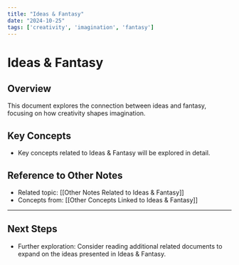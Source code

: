 ```yaml
---
title: "Ideas & Fantasy"
date: "2024-10-25"
tags: ['creativity', 'imagination', 'fantasy']
---
```


# Ideas & Fantasy

## Overview

This document explores the connection between ideas and fantasy, focusing on how creativity shapes imagination.

## Key Concepts

- Key concepts related to Ideas & Fantasy will be explored in detail.
  
## Reference to Other Notes

- Related topic: [[Other Notes Related to Ideas & Fantasy]]
- Concepts from: [[Other Concepts Linked to Ideas & Fantasy]]
---

## Next Steps

- Further exploration: Consider reading additional related documents to expand on the ideas presented in Ideas & Fantasy.
